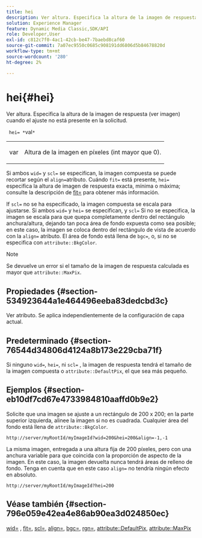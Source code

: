 ```yaml
---
title: hei
description: Ver altura. Especifica la altura de la imagen de respuesta (ver imagen) cuando el ajuste no está presente en la solicitud.
solution: Experience Manager
feature: Dynamic Media Classic,SDK/API
role: Developer,User
exl-id: c812c7f0-4ac1-42cb-be47-7baebd8caf60
source-git-commit: 7a07ec9550c0685c908191dd6806d5b84678820d
workflow-type: tm+mt
source-wordcount: '280'
ht-degree: 2%

---
```


# hei{#hei}

Ver altura. Especifica la altura de la imagen de respuesta (ver imagen) cuando el ajuste no está presente en la solicitud.

` hei= *`val`*`

<table id="simpletable_1A36827B6E6647888A4E6E868975D716"> 
 <tr class="strow"> 
  <td class="stentry"> <p> <span class="codeph"> <span class="varname"> var </span> </span> </p> </td> 
  <td class="stentry"> <p>Altura de la imagen en píxeles (int mayor que 0). </p> </td> 
 </tr> 
</table>

Si ambos `wid=` y `scl=` se especifican, la imagen compuesta se puede recortar según el `align=`atributo. Cuándo `fit=` está presente, `hei=` especifica la altura de imagen de respuesta exacta, mínima o máxima; consulte la descripción de [fit=](/help/aem-is-ir-api/is-api/http-ref/image-serving-api-ref/c-http-protocol-reference/c-command-reference/r-fit.md) para obtener más información.

If `scl=` no se ha especificado, la imagen compuesta se escala para ajustarse. Si ambos `wid=` y `hei=` se especifican, y `scl=` Si no se especifica, la imagen se escala para que quepa completamente dentro del rectángulo anchura/altura, dejando tan poca área de fondo expuesta como sea posible; en este caso, la imagen se coloca dentro del rectángulo de vista de acuerdo con la `align=` atributo. El área de fondo está llena de `bgc=`, o, si no se especifica con `attribute::BkgColor`.

>[!NOTE]
>
>Se devuelve un error si el tamaño de la imagen de respuesta calculada es mayor que `attribute::MaxPix`.

## Propiedades {#section-534923644a1e464496eeba83dedcbd3c}

Ver atributo. Se aplica independientemente de la configuración de capa actual.

## Predeterminado {#section-76544d34806d4124a8b173e229cba71f}

Si ninguno `wid=`, `hei=`, ni `scl=` , la imagen de respuesta tendrá el tamaño de la imagen compuesta o `attribute::DefaultPix`, el que sea más pequeño.

## Ejemplos {#section-eb10df7cd67e4733984810aaffd0b9e2}

Solicite que una imagen se ajuste a un rectángulo de 200 x 200; en la parte superior izquierda, alinee la imagen si no es cuadrada. Cualquier área del fondo está llena de `attribute::BkgColor`.

`http://server/myRootId/myImageId?wid=200&hei=200&align=-1,-1`

La misma imagen, entregada a una altura fija de 200 píxeles, pero con una anchura variable para que coincida con la proporción de aspecto de la imagen. En este caso, la imagen devuelta nunca tendrá áreas de relleno de fondo. Tenga en cuenta que en este caso `align=` no tendría ningún efecto en absoluto.

`http://server/myRootId/myImageId?hei=200`

## Véase también {#section-796e059e42ea4e86ab90ea3d024850ec}

[wid=](../../../../../is-api/http-ref/image-serving-api-ref/c-http-protocol-reference/c-command-reference/r-is-http-wid.md#reference-bfeadcb67bf4485f851eb21345527e47) , [fit=](../../../../../is-api/http-ref/image-serving-api-ref/c-http-protocol-reference/c-command-reference/r-fit.md#reference-f11bff6d93d143d6b135de3a923bc989), [scl=](../../../../../is-api/http-ref/image-serving-api-ref/c-http-protocol-reference/c-command-reference/r-scl.md#reference-b2a74e493d0d407e98fe350551ba3fcc), [align=](../../../../../is-api/http-ref/image-serving-api-ref/c-http-protocol-reference/c-command-reference/r-align.md#reference-b7d6b87c75124d78884f916dd6544bc7), [bgc=](../../../../../is-api/http-ref/image-serving-api-ref/c-http-protocol-reference/c-command-reference/r-bgc.md#reference-53376175f617446fbe5c69120f834b88), [rgn=](../../../../../is-api/http-ref/image-serving-api-ref/c-http-protocol-reference/c-command-reference/r-rgn.md#reference-daa9b80e0d8c4b1aa67d116b578d592f), [attribute::DefaultPix](../../../../../is-api/image-catalog/image-serving-api-ref/c-image-catalog-reference/c-attributes-reference/r-defaultpix.md#reference-996b2c22b30f4fd9b970c84063306df1), [attribute::MaxPix](../../../../../is-api/image-catalog/image-serving-api-ref/c-image-catalog-reference/c-attributes-reference/r-maxpix.md#reference-e167d396ac794079ba8b5e6eb16eeda5)
